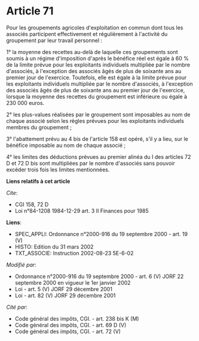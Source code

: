 # Article 71

Pour les groupements agricoles d'exploitation en commun dont tous les associés participent effectivement et régulièrement à
l'activité du groupement par leur travail personnel :

1° la moyenne des recettes au-delà de laquelle ces groupements sont soumis à un régime d'imposition d'après le bénéfice réel
est égale à 60 % de la limite prévue pour les exploitants individuels multipliée par le nombre d'associés, à l'exception des
associés âgés de plus de soixante ans au premier jour de l'exercice. Toutefois, elle est égale à la limite prévue pour les
exploitants individuels multipliée par le nombre d'associés, à l'exception des associés âgés de plus de soixante ans au
premier jour de l'exercice, lorsque la moyenne des recettes du groupement est inférieure ou égale à 230 000 euros.

2° les plus-values réalisées par le groupement sont imposables au nom de chaque associé selon les règles prévues pour les
exploitants individuels membres du groupement ;

3° l'abattement prévu au 4 bis de l'article 158 est opéré, s'il y a lieu, sur le bénéfice imposable au nom de chaque
associé ;

4° les limites des déductions prévues au premier alinéa du I des articles 72 D et 72 D bis sont multipliées par le nombre
d'associés sans pouvoir excéder trois fois les limites mentionnées.

**Liens relatifs à cet article**

_Cite_:

  - CGI 158, 72 D
  - Loi n°84-1208 1984-12-29 art. 3 II Finances pour 1985

**Liens**:

  - SPEC_APPLI: Ordonnance n°2000-916 du 19 septembre 2000 - art. 19 (V)
  - HISTO: Edition du 31 mars 2002
  - TXT_ASSOCIE: Instruction 2002-08-23 5E-6-02

_Modifié par_:

  - Ordonnance n°2000-916 du 19 septembre 2000 - art. 6 (V) JORF 22 septembre 2000 en vigueur le 1er janvier 2002
  - Loi - art. 5 (V) JORF 29 décembre 2001
  - Loi - art. 82 (V) JORF 29 décembre 2001

_Cité par_:

  - Code général des impôts, CGI. - art. 238 bis K (M)
  - Code général des impôts, CGI. - art. 69 D (V)
  - Code général des impôts, CGI. - art. 72 (V)
